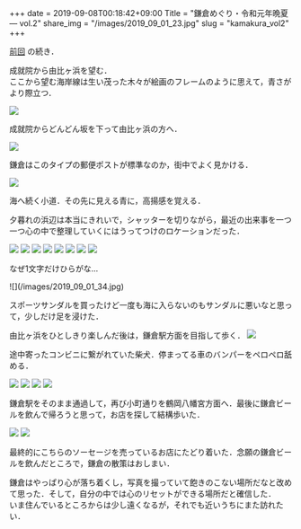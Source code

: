 +++
date  = 2019-09-08T00:18:42+09:00
Title = "鎌倉めぐり・令和元年晩夏  ―  vol.2"
share_img = "/images/2019_09_01_23.jpg"
slug = "kamakura_vol2"
+++

<a href="https://photos.dream-exp.net/2019/09/kamakura_vol1/">前回</a> の続き．

成就院から由比ヶ浜を望む．<br>ここから望む海岸線は生い茂った木々が絵画のフレームのように思えて，青さがより際立つ．

![](/images/2019_09_01_16.jpg)

成就院からどんどん坂を下って由比ヶ浜の方へ．

![](/images/2019_09_01_21.jpg)
<p class="caption">鎌倉はこのタイプの郵便ポストが標準なのか，街中でよく見かける．</p>

![](/images/2019_09_01_11.jpg)
<p class="caption">海へ続く小道．その先に見える青に，高揚感を覚える．</p>

夕暮れの浜辺は本当にきれいで，シャッターを切りながら，最近の出来事を一つ一つ心の中で整理していくにはうってつけのロケーションだった．

![](/images/2019_09_01_23.jpg)
![](/images/2019_09_01_25.jpg)
![](/images/2019_09_01_10.jpg)
![](/images/2019_09_01_31.jpg)
![](/images/2019_09_01_35.jpg)
![](/images/2019_09_01_18.jpg)
![](/images/2019_09_01_4.jpg)
![](/images/2019_09_01_5.jpg)
<p class="caption">なぜ1文字だけひらがな...</p>
![](/images/2019_09_01_34.jpg)
<p class="caption">スポーツサンダルを買ったけど一度も海に入らないのもサンダルに悪いなと思って，少しだけ足を浸けた．</p>

由比ヶ浜をひとしきり楽しんだ後は，鎌倉駅方面を目指して歩く．
![](/images/2019_09_01_32.jpg)
<p class="caption">途中寄ったコンビニに繋がれていた柴犬．停まってる車のバンパーをペロペロ舐める．</p>

![](/images/2019_09_01_15.jpg)
![](/images/2019_09_01_1.jpg)
![](/images/2019_09_01_14.jpg)
![](/images/2019_09_01_3.jpg)

鎌倉駅をそのまま通過して，再び小町通りを鶴岡八幡宮方面へ．最後に鎌倉ビールを飲んで帰ろうと思って，お店を探して結構歩いた．

![](/images/2019_09_01_17.jpg)
![](/images/2019_09_01_27.jpg)

最終的にこちらのソーセージを売っているお店にたどり着いた．念願の鎌倉ビールを飲んだところで，鎌倉の散策はおしまい．

鎌倉はやっぱり心が落ち着くし，写真を撮っていて飽きのこない場所だなと改めて思った．そして，自分の中では心のリセットができる場所だと確信した．<br>いま住んでいるところからは少し遠くなるが，それでも近いうちにまた訪れたい．



